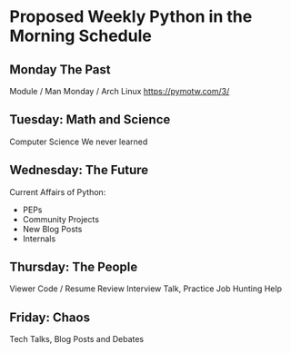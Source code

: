 # Proposed Weekly Python in the Morning Schedule

## Monday The Past

Module / Man Monday / Arch Linux
<https://pymotw.com/3/>

## Tuesday: Math and Science

Computer Science We never learned

## Wednesday: The Future

Current Affairs of Python:

- PEPs
- Community Projects
- New Blog Posts
- Internals

## Thursday: The People

Viewer Code / Resume Review
Interview Talk, Practice
Job Hunting Help

## Friday: Chaos

Tech Talks, Blog Posts and Debates
